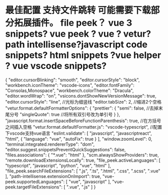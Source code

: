 # 最佳配置 支持文件跳转 可能需要下载部分拓展插件。 file peek？ vue 3 snippets? vue peek ? vue ? vetur? path intellisense?javascript code snippets? html snippets ?vue helper ? vue vscode snippets?
{
  "editor.cursorBlinking": "smooth",
  "editor.cursorStyle": "block",
  "workbench.iconTheme": "vscode-icons",
  "editor.fontFamily": "Consolas,Monospace",
  "workbench.colorTheme": "Dracula",
  "editor.wordWrap": "on",
  "vsicons.dontShowNewVersionMessage": true,
  "editor.cursorStyle": "line", //光标为细竖线
  "editor.tabSize": 2, //缩进2个空格
  "vetur.format.defaultFormatterOptions": {
    "prettier": {
      "semi": false, //去掉末尾分号
      "singleQuote": true //将所有双引号改为单引号
    }
  },
  "javascript.format.insertSpaceBeforeFunctionParenthesis": true, //在方括号之间插入空格
  "vetur.format.defaultFormatter.js": "vscode-typescript",
  //配置下vscode支持vue语言
  "eslint.validate": [
    "javascript",
    "javascriptreact",
    "html",
    {
      "language": "vue",
      "autoFix": true
    }
  ],
  "window.zoomLevel": 0,
  "terminal.integrated.rendererType": "dom",
  "editor.suggest.snippetsPreventQuickSuggestions": false,
  "files.associations": {
    "*.vue": "html"
  },
  "scm.alwaysShowProviders": true,
  "remote.downloadExtensionsLocally": true,
  "file_peek.activeLanguages": [
    "typescript",
    "javascript",
    "python",
    "vue",
    "html"
  ],
  "file_peek.searchFileExtensions": [
    ".js",
    ".ts",
    ".html",
    ".css",
    ".scss",
    ".vue"
  ],
  "path-intellisense.extensionOnImport": true,
  "vue-peek.supportedLanguages": [
    "vue",
    "javascript"
  ],
  "vue-peek.targetFileExtensions": [
    ".vue",
    ".js"
  ]
}